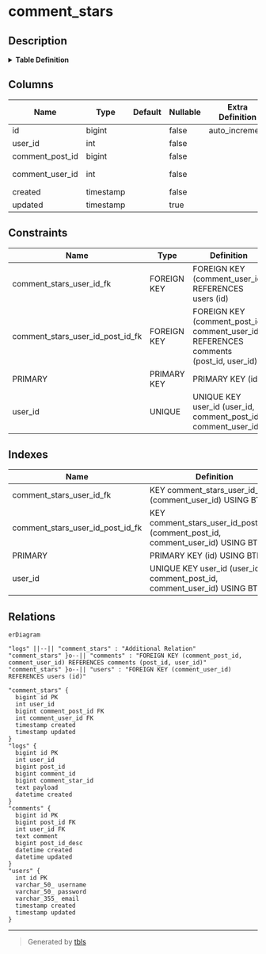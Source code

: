 # comment_stars

## Description

<details>
<summary><strong>Table Definition</strong></summary>

```sql
CREATE TABLE `comment_stars` (
  `id` bigint NOT NULL AUTO_INCREMENT,
  `user_id` int NOT NULL,
  `comment_post_id` bigint NOT NULL,
  `comment_user_id` int NOT NULL,
  `created` timestamp NOT NULL,
  `updated` timestamp NULL DEFAULT NULL,
  PRIMARY KEY (`id`),
  UNIQUE KEY `user_id` (`user_id`,`comment_post_id`,`comment_user_id`),
  KEY `comment_stars_user_id_post_id_fk` (`comment_post_id`,`comment_user_id`),
  KEY `comment_stars_user_id_fk` (`comment_user_id`),
  CONSTRAINT `comment_stars_user_id_fk` FOREIGN KEY (`comment_user_id`) REFERENCES `users` (`id`),
  CONSTRAINT `comment_stars_user_id_post_id_fk` FOREIGN KEY (`comment_post_id`, `comment_user_id`) REFERENCES `comments` (`post_id`, `user_id`)
) ENGINE=InnoDB DEFAULT CHARSET=utf8mb4 COLLATE=utf8mb4_0900_ai_ci
```

</details>

## Columns

| Name | Type | Default | Nullable | Extra Definition | Children | Parents | Comment |
| ---- | ---- | ------- | -------- | ---------------- | -------- | ------- | ------- |
| id | bigint |  | false | auto_increment | [logs](logs.md) |  |  |
| user_id | int |  | false |  |  |  |  |
| comment_post_id | bigint |  | false |  |  | [comments](comments.md) |  |
| comment_user_id | int |  | false |  |  | [users](users.md) [comments](comments.md) |  |
| created | timestamp |  | false |  |  |  |  |
| updated | timestamp |  | true |  |  |  |  |

## Constraints

| Name | Type | Definition |
| ---- | ---- | ---------- |
| comment_stars_user_id_fk | FOREIGN KEY | FOREIGN KEY (comment_user_id) REFERENCES users (id) |
| comment_stars_user_id_post_id_fk | FOREIGN KEY | FOREIGN KEY (comment_post_id, comment_user_id) REFERENCES comments (post_id, user_id) |
| PRIMARY | PRIMARY KEY | PRIMARY KEY (id) |
| user_id | UNIQUE | UNIQUE KEY user_id (user_id, comment_post_id, comment_user_id) |

## Indexes

| Name | Definition |
| ---- | ---------- |
| comment_stars_user_id_fk | KEY comment_stars_user_id_fk (comment_user_id) USING BTREE |
| comment_stars_user_id_post_id_fk | KEY comment_stars_user_id_post_id_fk (comment_post_id, comment_user_id) USING BTREE |
| PRIMARY | PRIMARY KEY (id) USING BTREE |
| user_id | UNIQUE KEY user_id (user_id, comment_post_id, comment_user_id) USING BTREE |

## Relations

```mermaid
erDiagram

"logs" ||--|| "comment_stars" : "Additional Relation"
"comment_stars" }o--|| "comments" : "FOREIGN KEY (comment_post_id, comment_user_id) REFERENCES comments (post_id, user_id)"
"comment_stars" }o--|| "users" : "FOREIGN KEY (comment_user_id) REFERENCES users (id)"

"comment_stars" {
  bigint id PK
  int user_id
  bigint comment_post_id FK
  int comment_user_id FK
  timestamp created
  timestamp updated
}
"logs" {
  bigint id PK
  int user_id
  bigint post_id
  bigint comment_id
  bigint comment_star_id
  text payload
  datetime created
}
"comments" {
  bigint id PK
  bigint post_id FK
  int user_id FK
  text comment
  bigint post_id_desc
  datetime created
  datetime updated
}
"users" {
  int id PK
  varchar_50_ username
  varchar_50_ password
  varchar_355_ email
  timestamp created
  timestamp updated
}
```

---

> Generated by [tbls](https://github.com/k1LoW/tbls)
